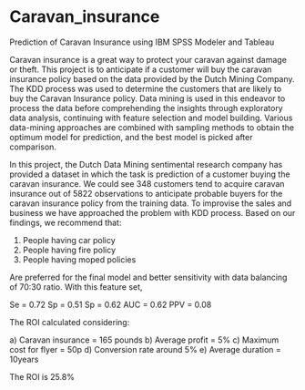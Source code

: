 # Caravan_insurance
Prediction of Caravan Insurance using IBM SPSS Modeler and Tableau

Caravan insurance is a great way to protect your caravan against damage or theft. This project is to anticipate if a customer will buy the caravan insurance policy based on the data provided by the Dutch Mining Company. The KDD process was used to determine the customers that are likely to buy the Caravan Insurance policy. Data mining is used in this endeavor to process the data before comprehending the insights through exploratory data analysis, continuing with feature selection and model building. Various data-mining approaches are combined with sampling methods to obtain the optimum model for prediction, and the best model is picked after comparison. 

In this project, the Dutch Data Mining sentimental research company has provided a dataset in which the task is prediction of a customer buying the caravan insurance. 
We could see 348 customers tend to acquire caravan insurance out of 5822 observations to anticipate probable buyers for the caravan insurance policy from the training data. To improvise the sales and business we have approached the problem with KDD process.
Based on our findings, we recommend that:

1) People having car policy
2) People having fire policy
3) People having moped policies

Are preferred for the final model and better sensitivity with data balancing of 70:30 ratio.
With this feature set,

Se = 0.72
Sp = 0.51
Sp = 0.62
AUC = 0.62
PPV = 0.08

The ROI calculated considering:

a) Caravan insurance = 165 pounds
b) Average profit = 5%
c) Maximum cost for flyer  = 50p 
d) Conversion rate around 5%
e) Average duration = 10years

The ROI is 25.8%
